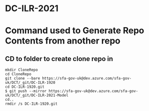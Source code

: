 # DC-ILR-2021


# Command used to Generate Repo Contents from another repo

## CD to folder to create clone repo in


```
mkdir CloneRepo
cd CloneRepo
git clone --bare https://sfa-gov-uk@dev.azure.com/sfa-gov-uk/DCT/_git/DC-ILR-1920
cd DC-ILR-1920.git
$ git push --mirror https://sfa-gov-uk@dev.azure.com/sfa-gov-uk/DCT/_git/DC-ILR-2021-Model
cd.. 
rmdir /s DC-ILR-1920.git
```

